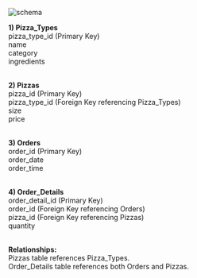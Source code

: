 ![schema](https://github.com/MayuriSingh0227/Pizza_sales/assets/143704053/3436f23d-9dc4-493b-8c81-9116dfd2371a)

<b>1) Pizza_Types</b>
<br> pizza_type_id (Primary Key)
<br> name
<br> category
<br> ingredients


<br><b>2) Pizzas </b>
<br> pizza_id (Primary Key)
<br> pizza_type_id (Foreign Key referencing Pizza_Types)
<br> size
<br> price

<br><b>3) Orders</b>
<br> order_id (Primary Key)
<br> order_date
<br> order_time

<br><b>4) Order_Details</b>
<br> order_detail_id (Primary Key)
<br> order_id (Foreign Key referencing Orders)
<br> pizza_id (Foreign Key referencing Pizzas)
<br> quantity

<br><b>Relationships:</b>
<br> Pizzas table references Pizza_Types.
<br> Order_Details table references both Orders and Pizzas.


